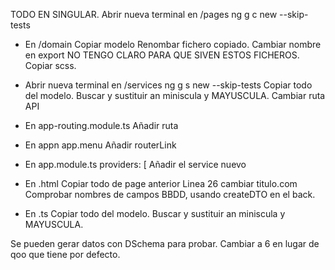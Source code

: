 
TODO EN SINGULAR.
Abrir nueva terminal en /pages
ng g c new --skip-tests
* En /domain
    Copiar modelo
    Renombar fichero copiado.
    Cambiar nombre en export
NO TENGO CLARO PARA QUE SIVEN ESTOS FICHEROS.
Copiar scss.
* Abrir nueva terminal en /services
    ng g s new --skip-tests 
    Copiar todo del modelo.
    Buscar y sustituir an miniscula y MAYUSCULA.
    Cambiar ruta API

* En app-routing.module.ts
    Añadir ruta
* En appn app.menu
    Añadir routerLink
* En app.module.ts    providers: [
    Añadir el service nuevo

* En .html
    Copiar todo de page anterior
    Linea 26 cambiar titulo.com
    Comprobar nombres de campos BBDD, usando createDTO en el back.

* En .ts
    Copiar todo del modelo.
    Buscar y sustituir an miniscula y MAYUSCULA.


Se pueden gerar datos con DSchema para probar. Cambiar a 6 en lugar de qoo que tiene por defecto.
